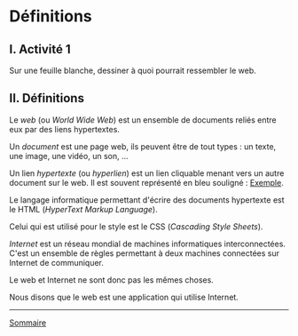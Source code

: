 # Définitions

## I. Activité 1

Sur une feuille blanche, dessiner à quoi pourrait ressembler le web.

## II. Définitions 

Le *web* (ou *World Wide Web*) est un ensemble de documents reliés entre eux par des liens hypertextes.

Un *document* est une page web, ils peuvent être de tout types : un texte, une image, une vidéo, un son, ...

Un lien *hypertexte* (ou *hyperlien*) est un lien cliquable menant vers un autre document sur le web. Il est souvent représenté en bleu souligné : [Exemple](./Introduction.md).

Le langage informatique permettant d'écrire des documents hypertexte est le HTML (*HyperText Markup Language*).

Celui qui est utilisé pour le style est le CSS (*Cascading Style Sheets*).

*Internet* est un réseau mondial de machines informatiques interconnectées. C'est un ensemble de règles permettant à deux machines connectées sur Internet de communiquer.

Le web et Internet ne sont donc pas les mêmes choses.

Nous disons que le web est une application qui utilise Internet.

________________

[Sommaire](./../README.md)